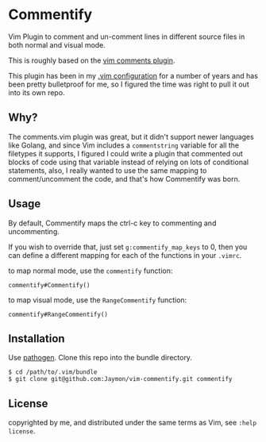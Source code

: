 # Commentify

Vim Plugin to comment and un-comment lines in different source files in both normal and visual mode.

This is roughly based on the [vim comments plugin](http://www.vim.org/scripts/script.php?script_id=1528).

This plugin has been in my [.vim configuration](https://github.com/Jaymon/.vim) for a number of years and has been pretty bulletproof for me, so I figured the time was right to pull it out into its own repo.


## Why?

The comments.vim plugin was great, but it didn't support newer languages like Golang, and since Vim includes a `commentstring` variable for all the filetypes it supports, I figured I could write a plugin that commented out blocks of code using that variable instead of relying on lots of conditional statements, also, I really wanted to use the same mapping to comment/uncomment the code, and that's how Commentify was born.


## Usage

By default, Commentify maps the ctrl-c key to commenting and uncommenting.

If you wish to override that, just set `g:commentify_map_keys` to 0, then you can define
a different mapping for each of the functions in your `.vimrc`.

to map normal mode, use the `commentify` function:

    commentify#Commentify()

to map visual mode, use the `RangeCommentify` function:

    commentify#RangeCommentify()


## Installation

Use [pathogen](https://github.com/tpope/vim-pathogen). Clone this repo into the bundle directory.

    $ cd /path/to/.vim/bundle
    $ git clone git@github.com:Jaymon/vim-commentify.git commentify


## License

copyrighted by me, and distributed under the same terms as Vim, see `:help license`.

